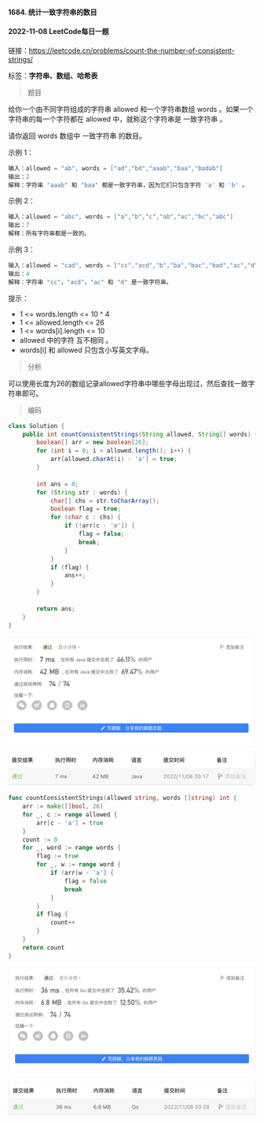 #### 1684. 统计一致字符串的数目

#### 2022-11-08 LeetCode每日一题

链接：https://leetcode.cn/problems/count-the-number-of-consistent-strings/

标签：**字符串、数组、哈希表**

> 题目

给你一个由不同字符组成的字符串 allowed 和一个字符串数组 words 。如果一个字符串的每一个字符都在 allowed 中，就称这个字符串是 一致字符串 。

请你返回 words 数组中 一致字符串 的数目。

示例 1：

```java
输入：allowed = "ab", words = ["ad","bd","aaab","baa","badab"]
输出：2
解释：字符串 "aaab" 和 "baa" 都是一致字符串，因为它们只包含字符 'a' 和 'b' 。
```

示例 2：

```java
输入：allowed = "abc", words = ["a","b","c","ab","ac","bc","abc"]
输出：7
解释：所有字符串都是一致的。
```

示例 3：

```java
输入：allowed = "cad", words = ["cc","acd","b","ba","bac","bad","ac","d"]
输出：4
解释：字符串 "cc"，"acd"，"ac" 和 "d" 是一致字符串。
```


提示：

- 1 <= words.length <= 10 ^ 4
- 1 <= allowed.length <= 26
- 1 <= words[i].length <= 10
- allowed 中的字符 互不相同 。
- words[i] 和 allowed 只包含小写英文字母。

> 分析

可以使用长度为26的数组记录allowed字符串中哪些字母出现过，然后查找一致字符串即可。

> 编码

```java
class Solution {
    public int countConsistentStrings(String allowed, String[] words) {
        boolean[] arr = new boolean[26];
        for (int i = 0; i < allowed.length(); i++) {
            arr[allowed.charAt(i) - 'a'] = true;
        }

        int ans = 0;
        for (String str : words) {
            char[] chs = str.toCharArray();
            boolean flag = true;
            for (char c : chs) {
                if (!arr[c - 'a']) {
                    flag = false;
                    break;
                }
            }
            if (flag) {
                ans++;
            }
        }

        return ans;
    }
}
```

![image-20221108201748414](1684.统计一致字符串的数目.assets/image-20221108201748414-7909869.png)

```go
func countConsistentStrings(allowed string, words []string) int {
    arr := make([]bool, 26)
    for _, c := range allowed {
        arr[c - 'a'] = true
    }
    count := 0
    for _, word := range words {
        flag := true
        for _, w := range word {
            if !arr[w - 'a'] {
                flag = false
                break
            }
        }
        if flag {
            count++
        }
    }
    return count
}
```

![image-20221108202840366](1684.统计一致字符串的数目.assets/image-20221108202840366-7910521.png)